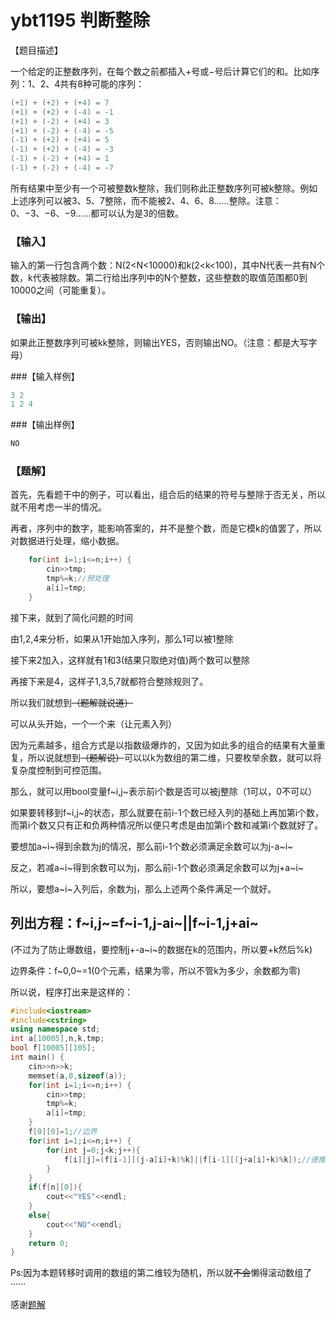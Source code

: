 # ybt1195 判断整除

【题目描述】

一个给定的正整数序列，在每个数之前都插入+号或−号后计算它们的和。比如序列：1、2、4共有8种可能的序列：

```c++
(+1) + (+2) + (+4) = 7
(+1) + (+2) + (-4) = -1
(+1) + (-2) + (+4) = 3
(+1) + (-2) + (-4) = -5
(-1) + (+2) + (+4) = 5
(-1) + (+2) + (-4) = -3
(-1) + (-2) + (+4) = 1
(-1) + (-2) + (-4) = -7
```
所有结果中至少有一个可被整数k整除，我们则称此正整数序列可被k整除。例如上述序列可以被3、5、7整除，而不能被2、4、6、8……整除。注意：0、−3、−6、−9……都可以认为是3的倍数。

### 【输入】

输入的第一行包含两个数：N(2<N<10000)和k(2<k<100)，其中N代表一共有N个数，k代表被除数。第二行给出序列中的N个整数，这些整数的取值范围都0到10000之间（可能重复）。

### 【输出】

如果此正整数序列可被kk整除，则输出YES，否则输出NO。（注意：都是大写字母）

###【输入样例】
```c++
3 2 
1 2 4 
```
###【输出样例】
```c++
NO
```

### 【题解】

首先，先看题干中的例子，可以看出，组合后的结果的符号与整除于否无关，所以就不用考虑一半的情况。

再者，序列中的数字，能影响答案的，并不是整个数，而是它模k的值罢了，所以对数据进行处理，缩小数据。

```c++
	for(int i=1;i<=n;i++) {
		cin>>tmp;
		tmp%=k;//预处理
		a[i]=tmp;
	}
```

接下来，就到了简化问题的时间

由1,2,4来分析，如果从1开始加入序列，那么1可以被1整除

接下来2加入，这样就有1和3(结果只取绝对值)两个数可以整除

再接下来是4，这样子1,3,5,7就都符合整除规则了。

所以我们就想到~~（题解就说道）~~

可以从头开始，一个一个来（让元素入列）

因为元素越多，组合方式是以指数级爆炸的，又因为如此多的组合的结果有大量重复，所以说就想到~~（题解说）~~可以以k为数组的第二维，只要枚举余数，就可以将复杂度控制到可控范围。

那么，就可以用bool变量f~i,j~表示前i个数是否可以被j整除（1可以，0不可以）

如果要转移到f~i,j~的状态，那么就要在前i-1个数已经入列的基础上再加第i个数，而第i个数又只有正和负两种情况所以便只考虑是由加第i个数和减第i个数就好了。

要想加a~i~得到余数为j的情况，那么前i-1个数必须满足余数可以为j-a~i~

反之，若减a~i~得到余数可以为j，那么前i-1个数必须满足余数可以为j+a~i~

所以，要想a~i~入列后，余数为j，那么上述两个条件满足一个就好。

## 列出方程：f~i,j~=f~i-1,j-ai~||f~i-1,j+ai~

(不过为了防止爆数组，要控制j+-a~i~的数据在k的范围内，所以要+k然后%k)

边界条件：f~0,0~=1(0个元素，结果为零，所以不管k为多少，余数都为零)

所以说，程序打出来是这样的：

```c++
#include<iostream>
#include<cstring>
using namespace std;
int a[10005],n,k,tmp;
bool f[10005][105];
int main() {
	cin>>n>>k;
	memset(a,0,sizeof(a));
	for(int i=1;i<=n;i++) {
		cin>>tmp;
		tmp%=k;
		a[i]=tmp;
	}
	f[0][0]=1;//边界
	for(int i=1;i<=n;i++) {
		for(int j=0;j<k;j++){
			f[i][j]=(f[i-1][(j-a[i]+k)%k]||f[i-1][(j+a[i]+k)%k]);//递推
		}
	}
	if(f[n][0]){
		cout<<"YES"<<endl;
	}
	else{
		cout<<"NO"<<endl;
	}
	return 0;
}
```

Ps:因为本题转移时调用的数组的第二维较为随机，所以就~~不会~~懒得滚动数组了······

感谢[题解](https://blog.csdn.net/m0_37579232/article/details/84994449)